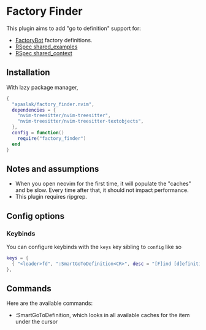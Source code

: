 # Factory Finder
This plugin aims to add "go to definition" support for:
- [FactoryBot](https://github.com/thoughtbot/factory_bot) factory definitions.
- [RSpec shared_examples](https://rspec.info/features/3-12/rspec-core/example-groups/shared-examples/)
- [RSpec shared_context](https://rspec.info/features/3-12/rspec-core/example-groups/shared-context/)

## Installation

With lazy package manager,
```lua
{
  "apaslak/factory_finder.nvim",
  dependencies = {
    "nvim-treesitter/nvim-treesitter",
    "nvim-treesitter/nvim-treesitter-textobjects",
  },
  config = function()
    require("factory_finder")
  end
}
```
## Notes and assumptions
- When you open neovim for the first time, it will populate the "caches" and be slow. Every time after that, it should not impact performance.
- This plugin requires ripgrep.


## Config options
### Keybinds

You can configure keybinds with the `keys` key sibling to `config` like so
```lua
keys = {
  { "<leader>fd", ":SmartGoToDefinition<CR>", desc = "[F]ind [d]efinition" },
},
```

## Commands

Here are the available commands:
- :SmartGoToDefinition, which looks in all available caches for the item under the cursor

